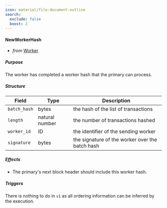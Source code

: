 ```yaml
---
icon: material/file-document-outline
search:
  exclude: false
  boost: 2
---
```


#### NewWorkerHash

- _from_ [Worker](../worker.md)

##### Purpose

<!-- --8<-- [start:blurb] -->
The worker has completed a worker hash that the primary can process.
<!-- --8<-- [end:blurb] -->

##### Structure

| Field        | Type           | Description                                     |
|--------------|----------------|-------------------------------------------------|
| `batch_hash` | bytes          | the hash of the list of transactions            |
| `length`     | natural number | the number of transactions hashed               |
| `worker_id`  | ID             | the identifier of the sending worker            |
| `signature`  | bytes          | the signature of the worker over the batch hash |

##### Effects

- The primary's next block header should include this worker hash.

##### Triggers

There is nothing to do in `v1`
as all ordering information can be inferred by the execution.
<!--
- to [Primary](../primary.md): [`HeaderAnnouncement`](./header-announcement.md)
  `if` this worker hash completes a block header
  `then` announce the header to all (relevant) primaries
-->
